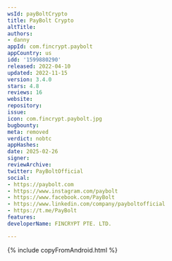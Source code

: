 ```yaml
---
wsId: payBoltCrypto
title: PayBolt Crypto
altTitle: 
authors:
- danny
appId: com.fincrypt.paybolt
appCountry: us
idd: '1599880290'
released: 2022-04-10
updated: 2022-11-15
version: 3.4.0
stars: 4.8
reviews: 16
website: 
repository: 
issue: 
icon: com.fincrypt.paybolt.jpg
bugbounty: 
meta: removed
verdict: nobtc
appHashes: 
date: 2025-02-26
signer: 
reviewArchive: 
twitter: PayBoltOfficial
social:
- https://paybolt.com
- https://www.instagram.com/paybolt
- https://www.facebook.com/PayBolt
- https://www.linkedin.com/company/payboltofficial
- https://t.me/PayBolt
features: 
developerName: FINCRYPT PTE. LTD.

---
```


{% include copyFromAndroid.html %}